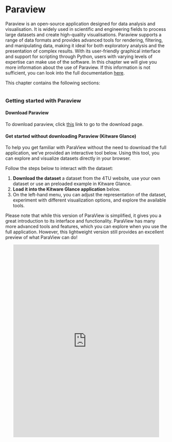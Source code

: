 # Paraview

Paraview is an open-source application designed for data analysis and visualisation. It is widely used in scientific and engineering fields to process large datasets and create high-quality visualisations. Paraview supports a range of data formats and provides advanced tools for rendering, filtering, and manipulating data, making it ideal for both exploratory analysis and the presentation of complex results. With its user-friendly graphical interface and support for scripting through Python, users with varying levels of expertise can make use of the software. In this chapter we will give you more information about the use of Paraview. If this information is not sufficient, you can look into the full documentation [here](https://docs.paraview.org/en/latest/UsersGuide/index.html).

This chapter contains the following sections:

```{tableofcontents}
```

### Getting started with Paraview

#### Download Paraview

To download paraview, click [this](https://www.paraview.org/download/) link to go to the download page.

#### Get started without downloading Paraview (Kitware Glance)

To help you get familiar with ParaView without the need to download the full application, we’ve provided an interactive tool below. Using this tool, you can explore and visualize datasets directly in your browser.

Follow the steps below to interact with the dataset:

1. **Download the dataset** a dataset from the 4TU website, use your own dataset or use an preloaded example in Kitware Glance.
2. **Load it into the Kitware Glance application** below.
3. On the left-hand menu, you can adjust the representation of the dataset, experiment with different visualization options, and explore the available tools.

Please note that while this version of ParaView is simplified, it gives you a great introduction to its interface and functionality. ParaView has many more advanced tools and features, which you can explore when you use the full application. However, this lightweight version still provides an excellent preview of what ParaView can do!

<div style="text-align: center; margin: 0 auto;">
<iframe src="https://kitware.github.io/glance/app/" 
        width="90%" 
        height="600" 
        style="border: none;">
</iframe>
</div>
